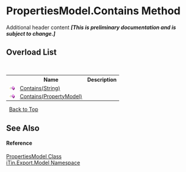 # PropertiesModel.Contains Method 
Additional header content _**\[This is preliminary documentation and is subject to change.\]**_


## Overload List
&nbsp;<table><tr><th></th><th>Name</th><th>Description</th></tr><tr><td>![Public method](media/pubmethod.gif "Public method")</td><td><a href="5785d567-906e-0af1-8325-d877b039ac60">Contains(String)</a></td><td /></tr><tr><td>![Public method](media/pubmethod.gif "Public method")</td><td><a href="c95309e0-b605-a59f-1bb3-4a45535f9a34">Contains(PropertyModel)</a></td><td /></tr></table>&nbsp;
<a href="#propertiesmodel.contains-method">Back to Top</a>

## See Also


#### Reference
<a href="b0b4af43-2796-737a-c6d3-c99da922e088">PropertiesModel Class</a><br /><a href="ef57ffcc-e95e-b212-5a46-9aa6f5a3511f">iTin.Export.Model Namespace</a><br />
